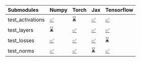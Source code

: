 | Submodules       | Numpy                                                                                                                           | Torch                                                                                                                           | Jax                                                                                                                             | Tensorflow                                                                                                                      |
|:-----------------|:--------------------------------------------------------------------------------------------------------------------------------|:--------------------------------------------------------------------------------------------------------------------------------|:--------------------------------------------------------------------------------------------------------------------------------|:--------------------------------------------------------------------------------------------------------------------------------|
| test_activations | <a href="https://github.com/unifyai/ivy/runs/7896264977?check_suite_focus=true" rel="noopener noreferrer" target="_blank">✅</a> | <a href="https://github.com/unifyai/ivy/runs/7896265442?check_suite_focus=true" rel="noopener noreferrer" target="_blank">⌛</a> | <a href="https://github.com/unifyai/ivy/runs/7896265825?check_suite_focus=true" rel="noopener noreferrer" target="_blank">✅</a> | <a href="https://github.com/unifyai/ivy/runs/7896266221?check_suite_focus=true" rel="noopener noreferrer" target="_blank">✅</a> |
| test_layers      | <a href="https://github.com/unifyai/ivy/runs/7896265110?check_suite_focus=true" rel="noopener noreferrer" target="_blank">⌛</a> | <a href="https://github.com/unifyai/ivy/runs/7896265537?check_suite_focus=true" rel="noopener noreferrer" target="_blank">✅</a> | <a href="https://github.com/unifyai/ivy/runs/7896265901?check_suite_focus=true" rel="noopener noreferrer" target="_blank">✅</a> | <a href="https://github.com/unifyai/ivy/runs/7896266296?check_suite_focus=true" rel="noopener noreferrer" target="_blank">✅</a> |
| test_losses      | <a href="https://github.com/unifyai/ivy/runs/7896265241?check_suite_focus=true" rel="noopener noreferrer" target="_blank">✅</a> | <a href="https://github.com/unifyai/ivy/runs/7896265633?check_suite_focus=true" rel="noopener noreferrer" target="_blank">✅</a> | <a href="https://github.com/unifyai/ivy/runs/7896266011?check_suite_focus=true" rel="noopener noreferrer" target="_blank">✅</a> | <a href="https://github.com/unifyai/ivy/runs/7896266401?check_suite_focus=true" rel="noopener noreferrer" target="_blank">⌛</a> |
| test_norms       | <a href="https://github.com/unifyai/ivy/runs/7896265337?check_suite_focus=true" rel="noopener noreferrer" target="_blank">✅</a> | <a href="https://github.com/unifyai/ivy/runs/7896265732?check_suite_focus=true" rel="noopener noreferrer" target="_blank">✅</a> | <a href="https://github.com/unifyai/ivy/runs/7896266107?check_suite_focus=true" rel="noopener noreferrer" target="_blank">⌛</a> | <a href="https://github.com/unifyai/ivy/runs/7896266516?check_suite_focus=true" rel="noopener noreferrer" target="_blank">✅</a> |